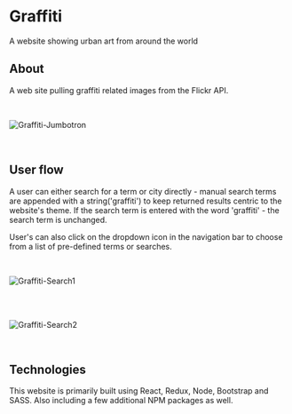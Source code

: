 # Graffiti
A website showing urban art from around the world


## About
A web site pulling graffiti related images from the Flickr API. 

<br>

![Graffiti-Jumbotron](https://media.giphy.com/media/vx3uCFfAW6YpaYH5kC/giphy.gif)

<br>

## User flow
A user can either search for a term or city directly - manual search terms are appended with a string('graffiti') to keep returned results centric to the website's theme. If the search term is entered with the word 'graffiti' - the search term is unchanged. 

User's can also click on the dropdown icon in the navigation bar to choose from a list of pre-defined terms or searches.

<br>

![Graffiti-Search1](https://media.giphy.com/media/4ZxeQMepBvJl77WtMB/giphy.gif)

<br><br>

![Graffiti-Search2](https://media.giphy.com/media/PhIWfpSIAwFbwXddVT/giphy.gif)

<br>

## Technologies
This website is primarily built using React, Redux, Node, Bootstrap and SASS. Also including a few additional NPM packages as well.





